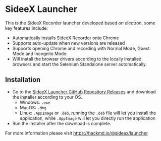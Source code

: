# SideeX Launcher
This is the SideeX Recorder launcher developed based on electron, some key features include:
- Automatically installs SideeX Recorder onto Chrome
- Supports auto-update when new versions are released
- Supports opening Chrome and recording with Normal Mode, Guest Mode and Incognito Mode.
- Will install the browser drivers according to the locally installed browsers and start the Selenium Standalone server automatically.

## Installation
- Go to the [SideeX Launcher GitHub Repository Releases](https://github.com/SideeX/sideex-launcher/releases) and download the installer according to your OS.
    - Windows: `.exe` 
    - MacOS: `.dmg` 
    - Linux: `.AppImage` or `.deb`, running the `.deb` file will let you install the application, while `.AppImage` will let you directly run the application
- Run the installer after the download is complete.

For more information please visit https://hackmd.io/@sideex/launcher
